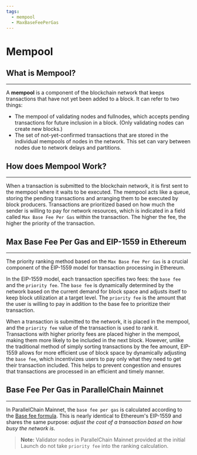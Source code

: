 ```yaml
---
tags:
  - mempool
  - MaxBaseFeePerGas
---
```


# Mempool

## What is Mempool?
---

A **mempool** is a component of the blockchain network that keeps transactions that have not yet been added to a block. It can refer to two things:

- The mempool of validating nodes and fullnodes, which accepts pending transactions for future inclusion in a block. (Only validating nodes can create new blocks.)
- The set of not-yet-confirmed transactions that are stored in the individual mempools of nodes in the network. This set can vary between nodes due to network delays and partitions.

## How does Mempool Work?
---

When a transaction is submitted to the blockchain network, it is first sent to the mempool where it waits to be executed. The mempool acts like a queue, storing the pending transactions and arranging them to be executed by block producers. Transactions are prioritized based on how much the sender is willing to pay for network resources, which is indicated in a field called `Max Base Fee Per Gas` within the transaction. The higher the fee, the higher the priority of the transaction.

## Max Base Fee Per Gas and EIP-1559 in Ethereum
---

The priority ranking method based on the `Max Base Fee Per Gas` is a crucial component of the EIP-1559 model for transaction processing in Ethereum.

In the EIP-1559 model, each transaction specifies two fees: the `base fee` and the `priority fee`. The `base fee` is dynamically determined by the network based on the current demand for block space and adjusts itself to keep block utilization at a target level. The `priority fee` is the amount that the user is willing to pay in addition to the base fee to prioritize their transaction.

When a transaction is submitted to the network, it is placed in the mempool, and the `priority fee` value of the transaction is used to rank it. Transactions with higher priority fees are placed higher in the mempool, making them more likely to be included in the next block. However, unlike the traditional method of simply sorting transactions by the fee amount, EIP-1559 allows for more efficient use of block space by dynamically adjusting the `base fee`, which incentivizes users to pay only what they need to get their transaction included. This helps to prevent congestion and ensures that transactions are processed in an efficient and timely manner.

## Base Fee Per Gas in ParallelChain Mainnet
---

In ParallelChain Mainnet, the `base fee per gas` is calculated according to the [Base fee formula](https://github.com/parallelchain-io/parallelchain-protocol/blob/master/Blockchain.md#base-fee-formula). This is nearly identical to Ethereum's EIP-1559 and shares the same purpose: *adjust the cost of a transaction based on how busy the network is*.

> **Note:** Validator nodes in ParallelChain Mainnet provided at the initial Launch do not take `priority fee` into the ranking calculation.